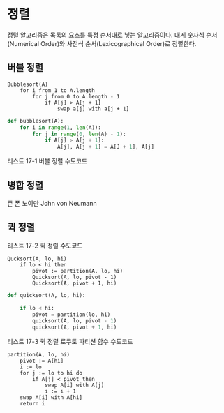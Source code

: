 # 정렬

정렬 알고리즘은 목록의 요소를 특정 순서대로 넣는 알고리즘이다. 대게 숫자식 순서(Numerical Order)와 사전식 순서(Lexicographical Order)로 정렬한다.

## 버블 정렬

```
Bubblesort(A)
    for i from 1 to A.length
        for j from 0 to A.length - 1
            if A[j] > A[j + 1]
                swap a[j] with a[j + 1]
```

```py
def bubblesort(A):
    for i in range(1, len(A)):
        for j in range(0, len(A) - 1):
            if A[j] > A[j + 1]:
                A[j], A[j + 1] = A[J + 1], A[j]
```

리스트 17-1 버블 정렬 수도코드

## 병합 정렬

존 폰 노이만 John von Neumann

## 퀵 정렬

리스트 17-2 퀵 정렬 수도코드

```
Qucksort(A, lo, hi)
    if lo < hi then
        pivot := partition(A, lo, hi)
        Quicksort(A, lo, pivot - 1)
        Quicksort(A, pivot + 1, hi)
```

```py
def quicksort(A, lo, hi):

    if lo < hi:
        pivot = partition(lo, hi)
        quicksort(A, lo, pivot - 1)
        quicksort(A, pivot + 1, hi)
```

리스트 17-3 퀵 정렬 로쿠토 파티션 함수 수도코드

```
partition(A, lo, hi)
    pivot := A[hi]
    i := lo
    for j := lo to hi do
        if A[j] < pivot then
            swap A[i] with A[j]
            i := i + 1
    swap A[i] with A[hi]
    return i
```
